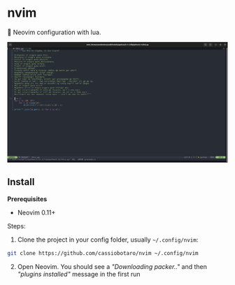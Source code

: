 # nvim

🌙 Neovim configuration with lua.

![Imagem do vim](vim.png)

## Install

**Prerequisites**

- Neovim 0.11+

Steps:

1. Clone the project in your config folder, usually `~/.config/nvim`:

```bash
git clone https://github.com/cassiobotaro/nvim ~/.config/nvim
```

2. Open Neovim. You should see a _"Downloading packer.."_ and then _"plugins installed"_ message in the first run
